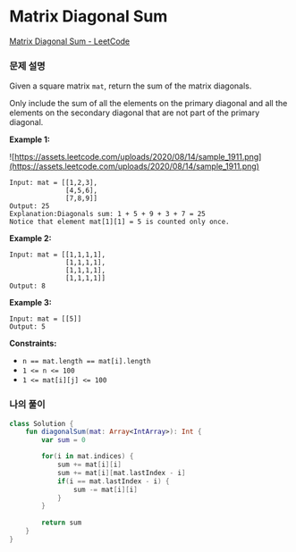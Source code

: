 # Matrix Diagonal Sum

[Matrix Diagonal Sum - LeetCode](https://leetcode.com/problems/matrix-diagonal-sum/description/)

### 문제 설명

Given a square matrix `mat`, return the sum of the matrix diagonals.

Only include the sum of all the elements on the primary diagonal and all the elements on the secondary diagonal that are not part of the primary diagonal.

**Example 1:**

![https://assets.leetcode.com/uploads/2020/08/14/sample_1911.png](https://assets.leetcode.com/uploads/2020/08/14/sample_1911.png)

```
Input: mat = [[1,2,3],
              [4,5,6],
              [7,8,9]]
Output: 25
Explanation:Diagonals sum: 1 + 5 + 9 + 3 + 7 = 25
Notice that element mat[1][1] = 5 is counted only once.

```

**Example 2:**

```
Input: mat = [[1,1,1,1],
              [1,1,1,1],
              [1,1,1,1],
              [1,1,1,1]]
Output: 8

```

**Example 3:**

```
Input: mat = [[5]]
Output: 5

```

**Constraints:**

- `n == mat.length == mat[i].length`
- `1 <= n <= 100`
- `1 <= mat[i][j] <= 100`

### 나의 풀이

```kotlin
class Solution {
    fun diagonalSum(mat: Array<IntArray>): Int {
        var sum = 0

        for(i in mat.indices) {
            sum += mat[i][i]
            sum += mat[i][mat.lastIndex - i]
            if(i == mat.lastIndex - i) {
                sum -= mat[i][i]
            }
        }
        
        return sum
    }
}
```